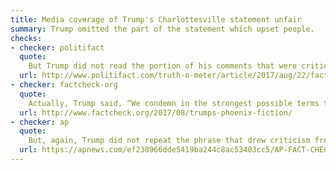 ```yaml
---
title: Media coverage of Trump's Charlottesville statement unfair
summary: Trump omitted the part of the statement which upset people.
checks:
- checker: politifact
  quote:
    But Trump did not read the portion of his comments that were criticized by Republicans and Democrats for not explicitly condemning the racist, anti-Semitic protesters.
  url: http://www.politifact.com/truth-o-meter/article/2017/aug/22/fact-checking-president-donald-trumps-campaign-ral/
- checker: factcheck-org
  quote:
    Actually, Trump said, “We condemn in the strongest possible terms this egregious display of hatred, bigotry and violence, **on many sides. On many sides**.” In his retelling, Trump left out the words in bold.
  url: http://www.factcheck.org/2017/08/trumps-phoenix-fiction/
- checker: ap
  quote:
    But, again, Trump did not repeat the phrase that drew criticism from Republicans and Democrats alike and prompted several of his advisory boards to disband in protest. While quoting himself, Trump did not mention his remark that “there’s blame on both sides.”
  url: https://apnews.com/ef230966dde5419ba244c8ac53403cc5/AP-FACT-CHECK:-Trump-does-what-he-accuses-media-of-doing
---
```

